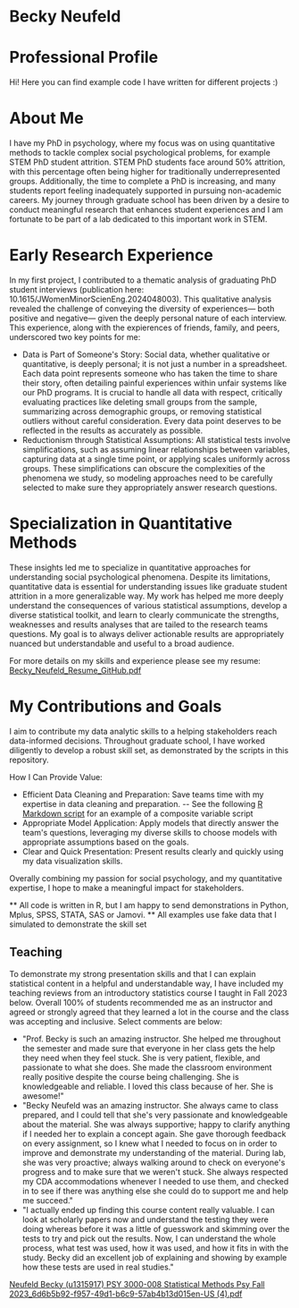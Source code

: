 # Becky Neufeld

# Professional Profile
Hi! Here you can find example code I have written for different projects :)

# About Me
I have my PhD in psychology, where my focus was on using quantitative methods to tackle complex social psychological problems, for example STEM PhD student attrition. STEM PhD students face around 50% attrition, with this percentage often being higher for traditionally underrepresented groups. Additionally, the time to complete a PhD is increasing, and many students report feeling inadequately supported in pursuing non-academic careers. My journey through graduate school has been driven by a desire to conduct meaningful research that enhances student experiences and I am fortunate to be part of a lab dedicated to this important work in STEM.

# Early Research Experience
In my first project, I contributed to a thematic analysis of graduating PhD student interviews (publication here: 10.1615/JWomenMinorScienEng.2024048003). This qualitative analysis revealed the challenge of conveying the diversity of experiences— both positive and negative— given the deeply personal nature of each interview. This experience, along with the expierences of friends, family, and peers, underscored two key points for me:
- Data is Part of Someone's Story: Social data, whether qualitative or quantitative, is deeply personal; it is not just a number in a spreadsheet. Each data point represents someone who has taken the time to share their story, often detailing painful experiences within unfair systems like our PhD programs. It is crucial to handle all data with respect, critically evaluating practices like deleting small groups from the sample, summarizing across demographic groups, or removing statistical outliers without careful consideration. Every data point  deserves to be reflected in the results as accurately as possible.
- Reductionism through Statistical Assumptions: All statistical tests involve simplifications, such as assuming linear relationships between variables, capturing data at a single time point, or applying scales uniformly across groups. These simplifications can obscure the complexities of the phenomena we study, so modeling approaches need to be carefully selected to make sure they appropriately answer research questions.

# Specialization in Quantitative Methods
These insights led me to specialize in quantitative approaches for understanding social psychological phenomena. Despite its limitations, quantitative data is essential for understanding issues like graduate student attrition in a more generalizable way. My work has helped me more deeply understand the consequences of various statistical assumptions, develop a diverse statistical toolkit, and learn to clearly communicate the strengths, weaknesses and results analyses that are tailed to the research teams questions. My goal is to always deliver actionable results are appropriately nuanced but understandable and useful to a broad audience.

For more details on my skills and experience please see my resume: 
[Becky_Neufeld_Resume_GitHub.pdf](https://github.com/user-attachments/files/16167770/Becky_Neufeld_Resume_GitHub.pdf)


# My Contributions and Goals
I aim to contribute my data analytic skills to a helping stakeholders reach data-informed decisions. Throughout graduate school, I have worked diligently to develop a robust skill set, as demonstrated by the scripts in this repository.

How I Can Provide Value:
- Efficient Data Cleaning and Preparation: Save teams time with my expertise in data cleaning and preparation.
	-- See the following [R Markdown script](https://beckyneufeld.io/example_code/Composites-Examples.md) for an example of a composite variable script 
- Appropriate Model Application: Apply models that directly answer the team's questions, leveraging my diverse skills to choose models with appropriate assumptions based on the goals.
- Clear and Quick Presentation: Present results clearly and quickly using my data visualization skills.

Overally combining my passion for social psychology, and my quantitative expertise, I hope to make a meaningful impact for stakeholders.

** All code is written in R, but I am happy to send demonstrations in Python, Mplus, SPSS, STATA, SAS or Jamovi. 
** All examples use fake data that I simulated to demonstrate the skill set


## Teaching 
To demonstrate my strong presentation skills and that I can explain statistical content in a helpful and understandable way, I have included my teaching reviews from an introductory statistics course I taught in Fall 2023 below.  Overall 100% of students recommended me as an instructor and agreed or strongly agreed that they learned a lot in the course and the class was accepting and inclusive. Select comments are below:
- "Prof. Becky is such an amazing instructor. She helped me throughout the semester and made sure that everyone in her class gets
the help they need when they feel stuck. She is very patient, flexible, and passionate to what she does. She made the classroom
environment really positive despite the course being challenging. She is knowledgeable and reliable. I loved this class because of
her. She is awesome!"
- "Becky Neufeld was an amazing instructor. She always came to class prepared, and I could tell that she's very passionate and
knowledgeable about the material. She was always supportive; happy to clarify anything if I needed her to explain a concept again.
She gave thorough feedback on every assignment, so I knew what I needed to focus on in order to improve and demonstrate my
understanding of the material. During lab, she was very proactive; always walking around to check on everyone's progress and to
make sure that we weren't stuck. She always respected my CDA accommodations whenever I needed to use them, and checked in
to see if there was anything else she could do to support me and help me succeed."
- "I actually ended up finding this course content really valuable. I can look at scholarly papers now and understand the testing they
were doing whereas before it was a little of guesswork and skimming over the tests to try and pick out the results. Now, I can
understand the whole process, what test was used, how it was used, and how it fits in with the study. Becky did an excellent job of
explaining and showing by example how these tests are used in real studies."


[Neufeld  Becky (u1315917) PSY 3000-008 Statistical Methods Psy  Fall 2023_6d6b5b92-f957-49d1-b6c9-57ab4b13d015en-US (4).pdf](https://github.com/user-attachments/files/16166875/Neufeld.Becky.u1315917.PSY.3000-008.Statistical.Methods.Psy.Fall.2023_6d6b5b92-f957-49d1-b6c9-57ab4b13d015en-US.4.pdf)
